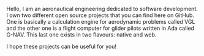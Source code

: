 Hello, I am an aeronautical engineering dedicated to software development. I own two different open source projects that you can find here on GitHub. One is basically a calculation engine for aerodynamic problems called VGL and the other one is a flight computer for glider pilots written in Ada called G-NAV. This last one exists in two flavours: native and web.

I hope these projects can be useful for you!
